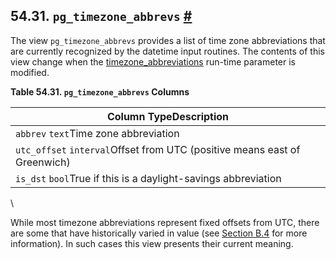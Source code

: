 ## 54.31. `pg_timezone_abbrevs` [#](#VIEW-PG-TIMEZONE-ABBREVS)

The view `pg_timezone_abbrevs` provides a list of time zone abbreviations that are currently recognized by the datetime input routines. The contents of this view change when the [timezone\_abbreviations](runtime-config-client#GUC-TIMEZONE-ABBREVIATIONS) run-time parameter is modified.

**Table 54.31. `pg_timezone_abbrevs` Columns**

| Column TypeDescription                                                    |
| ------------------------------------------------------------------------- |
| `abbrev` `text`Time zone abbreviation                                     |
| `utc_offset` `interval`Offset from UTC (positive means east of Greenwich) |
| `is_dst` `bool`True if this is a daylight-savings abbreviation            |

\

While most timezone abbreviations represent fixed offsets from UTC, there are some that have historically varied in value (see [Section B.4](datetime-config-files "B.4. Date/Time Configuration Files") for more information). In such cases this view presents their current meaning.